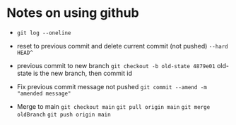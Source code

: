 # Notes on using github

- `git log --oneline`
- reset to previous commit and delete current commit (not pushed)
    `--hard HEAD^`
- previous commit to new branch
    `git checkout -b old-state 4879e01` old-state is the new branch, then commit id
- Fix previous commit message not pushed
    `git commit --amend -m "amended message"`

- Merge to main
    `git checkout main`
    `git pull origin main`
    `git merge oldBranch`
    `git push origin main`